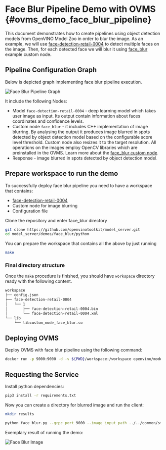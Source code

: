 # Face Blur Pipeline Demo with OVMS {#ovms_demo_face_blur_pipeline}

This document demonstrates how to create pipelines using object detection models from OpenVINO Model Zoo in order to blur the image. As an example, we will use [face-detection-retail-0004](https://github.com/openvinotoolkit/open_model_zoo/blob/2022.1.0/models/intel/face-detection-retail-0004/README.md) to detect multiple faces on the image. Then, for each detected face we will blur it using [face_blur](https://github.com/openvinotoolkit/model_server/blob/releases/2024/1/src/custom_nodes/face_blur) example custom node.

## Pipeline Configuration Graph

Below is depicted graph implementing face blur pipeline execution.

![Face Blur Pipeline Graph](face_blur_pipeline.svg)

It include the following Nodes:
- Model `face-detection-retail-0004` - deep learning model which takes user image as input. Its output contain information about faces coordinates and confidence levels.
- Custom node `face_blur` - it includes C++ implementation of image blurring. By analysing the output it produces image blurred in spots detected by object detection model based on the configurable score level threshold. Custom node also resizes it to the target resolution. All operations on the images employ OpenCV libraries which are preinstalled in the OVMS. Learn more about the [face_blur custom node](https://github.com/openvinotoolkit/model_server/blob/releases/2024/1/src/custom_nodes/face_blur).
- Response - image blurred in spots detected by object detection model.

## Prepare workspace to run the demo

To successfully deploy face blur pipeline you need to have a workspace that contains:
- [face-detection-retail-0004](https://github.com/openvinotoolkit/open_model_zoo/blob/2022.1.0/models/intel/face-detection-retail-0004/README.md)
- Custom node for image blurring
- Configuration file

Clone the repository and enter face_blur directory
```bash
git clone https://github.com/openvinotoolkit/model_server.git
cd model_server/demos/face_blur/python
```

You can prepare the workspace that contains all the above by just running

```bash
make
```

### Final directory structure

Once the `make` procedure is finished, you should have `workspace` directory ready with the following content.
```bash
workspace
├── config.json
├── face-detection-retail-0004
│   └── 1
│       ├── face-detection-retail-0004.bin
│       └── face-detection-retail-0004.xml
└── lib
    └── libcustom_node_face_blur.so
```

## Deploying OVMS

Deploy OVMS with face blur pipeline using the following command:

```bash
docker run -p 9000:9000 -d -v ${PWD}/workspace:/workspace openvino/model_server --config_path /workspace/config.json --port 9000
```

## Requesting the Service

Install python dependencies:
```bash
pip3 install -r requirements.txt
``` 

Now you can create a directory for blurred image and run the client:
```bash
mkdir results
```

```bash
python face_blur.py --grpc_port 9000 --image_input_path ../../common/static/images/people/people1.jpeg --blurred_image_save_path ./results --image_width 600 --image_height 400 --image_layout NHWC
```

Exemplary result of running the demo:

![Face Blur Image](face_blur_image.jpg)

